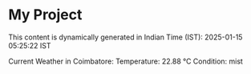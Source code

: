 # My Project

This content is dynamically generated in Indian Time (IST): 2025-01-15 05:25:22 IST


Current Weather in Coimbatore:
Temperature: 22.88 °C
Condition: mist
